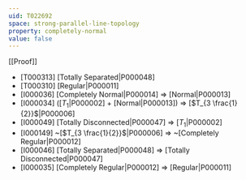 ```yaml
---
uid: T022692
space: strong-parallel-line-topology
property: completely-normal
value: false
---
```

[[Proof]]

* [T000313] [Totally Separated|P000048]
* [T000310] [Regular|P000011]
* [I000036] [Completely Normal|P000014] => [Normal|P000013]
* [I000034] ([$T_1$|P000002] + [Normal|P000013]) => [$T_{3 \frac{1}{2}}$|P000006]
* [I000049] [Totally Disconnected|P000047] => [$T_1$|P000002]
* [I000149] ~[$T_{3 \frac{1}{2}}$|P000006] => ~[Completely Regular|P000012]
* [I000046] [Totally Separated|P000048] => [Totally Disconnected|P000047]
* [I000035] [Completely Regular|P000012] => [Regular|P000011]

